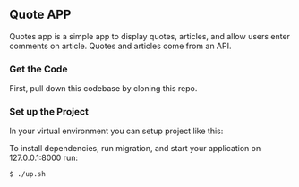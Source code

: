 ## Quote APP
Quotes app is a simple app to display quotes, articles, and allow users enter comments on article.
Quotes and articles come from an API.
### Get the Code

First, pull down this codebase by cloning this repo.

### Set up the Project
In your virtual environment you can setup project like this:

To install dependencies, run migration,  and start your application on 127.0.0.1:8000 run:
```
$ ./up.sh
```


